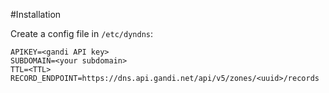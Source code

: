 #Installation

Create a config file in `/etc/dyndns`:

```
APIKEY=<gandi API key>
SUBDOMAIN=<your subdomain>
TTL=<TTL>
RECORD_ENDPOINT=https://dns.api.gandi.net/api/v5/zones/<uuid>/records
```

